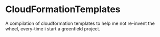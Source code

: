 # CloudFormationTemplates
A compilation of cloudformation templates to help me not re-invent the wheel, every-time i start a greenfield project. 

